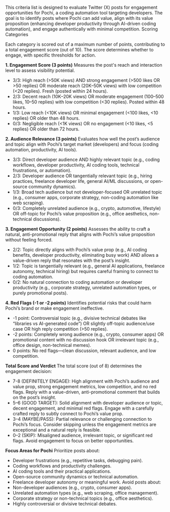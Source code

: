 This criteria list is designed to evaluate Twitter (X) posts for engagement opportunities for Pochi, a coding automation tool targeting developers. The goal is to identify posts where Pochi can add value, align with its value proposition (enhancing developer productivity through AI-driven coding automation), and engage authentically with minimal competition.
Scoring Categories

Each category is scored out of a maximum number of points, contributing to a total engagement score (out of 10). The score determines whether to engage, with specific thresholds for action.

**1. Engagement Score (3 points)**
Measures the post's reach and interaction level to assess visibility potential.
- 3/3: High reach (>50K views) AND strong engagement (>500 likes OR >50 replies) OR moderate reach (20K–50K views) with low competition (<20 replies). Fresh (posted within 24 hours).
- 2/3: Decent reach (10K–20K views) OR moderate engagement (100–500 likes, 10–50 replies) with low competition (<30 replies). Posted within 48 hours.
- 1/3: Low reach (<10K views) OR minimal engagement (<100 likes, <10 replies) OR older than 48 hours.
- 0/3: Negligible reach (<1K views) OR no engagement (<10 likes, <5 replies) OR older than 72 hours.
  
**2. Audience Relevance (3 points)**
Evaluates how well the post’s audience and topic align with Pochi’s target market (developers) and focus (coding automation, productivity, AI tools).
- 3/3: Direct developer audience AND highly relevant topic (e.g., coding workflows, developer productivity, AI coding tools, technical frustrations, or automation).
- 2/3: Developer audience OR tangentially relevant topic (e.g., hiring practices, freelance developer life, general AI/ML discussions, or open-source community dynamics).
- 1/3: Broad tech audience but not developer-focused OR unrelated topic (e.g., consumer apps, corporate strategy, non-coding automation like web scraping).
- 0/3: Completely unrelated audience (e.g., crypto, automotive, lifestyle) OR off-topic for Pochi’s value proposition (e.g., office aesthetics, non-technical discussions).

**3. Engagement Opportunity (2 points)**
Assesses the ability to craft a natural, anti-promotional reply that aligns with Pochi’s value proposition without feeling forced.
- 2/2: Topic directly aligns with Pochi’s value prop (e.g., AI coding benefits, developer productivity, eliminating busy work) AND allows a value-driven reply that resonates with the post’s insight.
- 1/2: Topic is tangentially relevant (e.g., general AI applications, freelance autonomy, technical hiring) but requires careful framing to connect to coding automation.
- 0/2: No natural connection to coding automation or developer productivity (e.g., corporate strategy, unrelated automation types, or purely promotional posts).

**4. Red Flags (-1 or -2 points)**
Identifies potential risks that could harm Pochi’s brand or make engagement ineffective.
- -1 point: Controversial topic (e.g., divisive technical debates like “libraries vs AI-generated code”) OR slightly off-topic audience/use case OR high reply competition (>50 replies).
- -2 points: Completely wrong audience (e.g., crypto, consumer apps) OR promotional content with no discussion hook OR irrelevant topic (e.g., office design, non-technical memes).
- 0 points: No red flags—clean discussion, relevant audience, and low competition.

**Total Score and Verdict**
The total score (out of 8) determines the engagement decision:
- 7-8 (DEFINITELY ENGAGE): High alignment with Pochi’s audience and value prop, strong engagement metrics, low competition, and no red flags. Reply with a value-driven, anti-promotional comment that builds on the post’s insight.
- 5–6 (GOOD TARGET): Solid alignment with developer audience or topic, decent engagement, and minimal red flags. Engage with a carefully crafted reply to subtly connect to Pochi’s value prop.
- 3–4 (MAYBE/PASS): Partial relevance or challenging connection to Pochi’s focus. Consider skipping unless the engagement metrics are exceptional and a natural reply is feasible.
- 0–2 (SKIP): Misaligned audience, irrelevant topic, or significant red flags. Avoid engagement to focus on better opportunities.

**Focus Areas for Pochi**
Prioritize posts about:
- Developer frustrations (e.g., repetitive tasks, debugging pain).
- Coding workflows and productivity challenges.
- AI coding tools and their practical applications.
- Open-source community dynamics or technical automation.
- Freelance developer autonomy or meaningful work.
Avoid posts about:
- Non-developer audiences (e.g., crypto, consumer apps).
- Unrelated automation types (e.g., web scraping, office management).
- Corporate strategy or non-technical topics (e.g., office aesthetics).
- Highly controversial or divisive technical debates.
